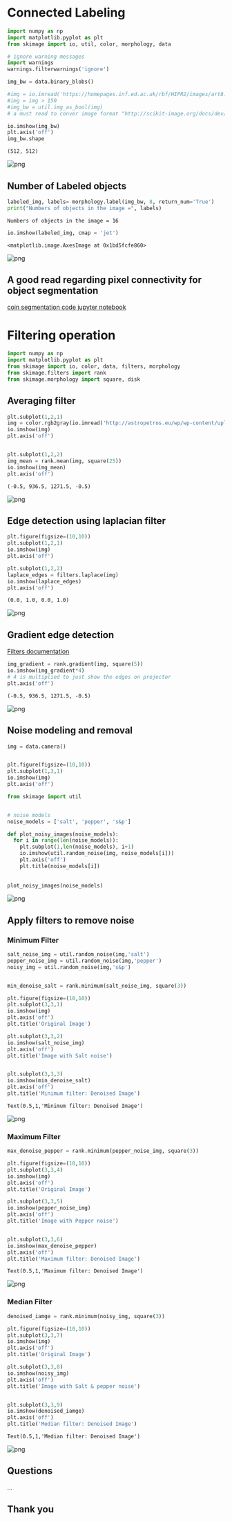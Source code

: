 # Connected Labeling


```python
import numpy as np
import matplotlib.pyplot as plt
from skimage import io, util, color, morphology, data

# ignore warning messages
import warnings
warnings.filterwarnings('ignore')

img_bw = data.binary_blobs()

#img = io.imread('https://homepages.inf.ed.ac.uk/rbf/HIPR2/images/art8.gif')
#img = img > 150
#img_bw = util.img_as_bool(img)
# a must read to conver image format "http://scikit-image.org/docs/dev/api/skimage.util.html#skimage.util.img_as_bool"

io.imshow(img_bw)
plt.axis('off')
img_bw.shape
```




    (512, 512)




    
![png](output_1_1.png)
    


## Number of Labeled objects


```python
labeled_img, labels= morphology.label(img_bw, 8, return_num='True')
print("Numbers of objects in the image =", labels)
```

    Numbers of objects in the image = 16



```python
io.imshow(labeled_img, cmap = 'jet')
```




    <matplotlib.image.AxesImage at 0x1bd5fcfe860>




    
![png](output_4_1.png)
    


## A good read regarding pixel connectivity for object segmentation

[coin segmentation code jupyter notebook](http://scikit-image.org/docs/dev/auto_examples/segmentation/plot_label.html)

# Filtering operation


```python
import numpy as np
import matplotlib.pyplot as plt
from skimage import io, color, data, filters, morphology
from skimage.filters import rank
from skimage.morphology import square, disk
```

## Averaging filter


```python
plt.subplot(1,2,1)
img = color.rgb2gray(io.imread('http://astropetros.eu/wp/wp-content/uploads/2017/06/Moon_213655_g4_ap558_proc.jpg'))
io.imshow(img)
plt.axis('off')


plt.subplot(1,2,2)
img_mean = rank.mean(img, square(25))
io.imshow(img_mean)
plt.axis('off')
```




    (-0.5, 936.5, 1271.5, -0.5)




    
![png](output_9_1.png)
    


## Edge detection using laplacian filter


```python
plt.figure(figsize=(10,10))
plt.subplot(1,2,1)
io.imshow(img)
plt.axis('off')

plt.subplot(1,2,2)
laplace_edges = filters.laplace(img)
io.imshow(laplace_edges)
plt.axis('off')
```




    (0.0, 1.0, 0.0, 1.0)




    
![png](output_11_1.png)
    


## Gradient edge detection
[Filters documentation](http://scikit-image.org/docs/dev/api/skimage.filters.html)



```python
img_gradient = rank.gradient(img, square(5))
io.imshow(img_gradient*4) 
# 4 is multiplied to just show the edges on projector
plt.axis('off')
```




    (-0.5, 936.5, 1271.5, -0.5)




    
![png](output_13_1.png)
    


## Noise modeling and removal


```python
img = data.camera()


plt.figure(figsize=(10,10))
plt.subplot(1,3,1)
io.imshow(img)
plt.axis('off')

from skimage import util


# noise models
noise_models = ['salt', 'pepper', 's&p']

def plot_noisy_images(noise_models):
  for i in range(len(noise_models)):
    plt.subplot(1,len(noise_models), i+1)
    io.imshow(util.random_noise(img, noise_models[i]))
    plt.axis('off')
    plt.title(noise_models[i])
    
    
plot_noisy_images(noise_models)
```


    
![png](output_15_0.png)
    


## Apply filters to remove noise

### Minimum Filter


```python
salt_noise_img = util.random_noise(img,'salt')
pepper_noise_img = util.random_noise(img,'pepper')
noisy_img = util.random_noise(img,'s&p')


min_denoise_salt = rank.minimum(salt_noise_img, square(3))

plt.figure(figsize=(10,10))
plt.subplot(3,3,1)
io.imshow(img)
plt.axis('off')
plt.title('Original Image')

plt.subplot(3,3,2)
io.imshow(salt_noise_img)
plt.axis('off')
plt.title('Image with Salt noise')


plt.subplot(3,3,3)
io.imshow(min_denoise_salt)
plt.axis('off')
plt.title('Minimum filter: Denoised Image')
```




    Text(0.5,1,'Minimum filter: Denoised Image')




    
![png](output_17_1.png)
    


### Maximum Filter


```python
max_denoise_pepper = rank.minimum(pepper_noise_img, square(3))

plt.figure(figsize=(10,10))
plt.subplot(3,3,4)
io.imshow(img)
plt.axis('off')
plt.title('Original Image')

plt.subplot(3,3,5)
io.imshow(pepper_noise_img)
plt.axis('off')
plt.title('Image with Pepper noise')


plt.subplot(3,3,6)
io.imshow(max_denoise_pepper)
plt.axis('off')
plt.title('Maximum filter: Denoised Image')
```




    Text(0.5,1,'Maximum filter: Denoised Image')




    
![png](output_19_1.png)
    


### Median Filter


```python
denoised_iamge = rank.minimum(noisy_img, square(3))

plt.figure(figsize=(10,10))
plt.subplot(3,3,7)
io.imshow(img)
plt.axis('off')
plt.title('Original Image')

plt.subplot(3,3,8)
io.imshow(noisy_img)
plt.axis('off')
plt.title('Image with Salt & pepper noise')


plt.subplot(3,3,9)
io.imshow(denoised_iamge)
plt.axis('off')
plt.title('Median filter: Denoised Image')
```




    Text(0.5,1,'Median filter: Denoised Image')




    
![png](output_21_1.png)
    


## Questions
...
## Thank you


```python

```
